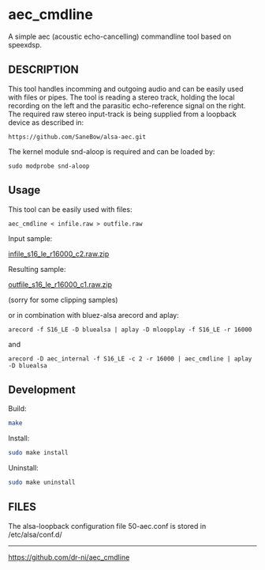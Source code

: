 # aec_cmdline
A simple aec (acoustic echo-cancelling) commandline tool based on speexdsp.

## DESCRIPTION

This tool handles incomming and outgoing audio and can be easily used with files or pipes. The tool is reading a
stereo track, holding the local recording on the left and the parasitic echo-reference signal on the right.
The required raw stereo input-track is being supplied from a loopback device as described in:

`https://github.com/SaneBow/alsa-aec.git`

The kernel module snd-aloop is required and can be loaded by:

`sudo modprobe snd-aloop`


## Usage

This tool can be easily used with files:

`aec_cmdline < infile.raw > outfile.raw`

Input sample:

[infile_s16_le_r16000_c2.raw.zip](https://github.com/Arkq/bluez-alsa/files/8037121/infile_s16_le_r16000_c2.raw.zip)

Resulting sample:

[outfile_s16_le_r16000_c1.raw.zip](https://github.com/Arkq/bluez-alsa/files/8037159/outfile_s16_le_r16000_c1.raw.zip)

(sorry for some clipping samples)

or in combination with bluez-alsa arecord and aplay:

`arecord -f S16_LE -D bluealsa | aplay -D mloopplay -f S16_LE -r 16000`

and

`arecord -D aec_internal -f S16_LE -c 2 -r 16000 | aec_cmdline | aplay -D bluealsa`


## Development

Build:
```sh
make
```

Install:
```sh
sudo make install
```

Uninstall:
```sh
sudo make uninstall
```

## FILES

The alsa-loopback configuration file 50-aec.conf is stored in /etc/alsa/conf.d/

----

https://github.com/dr-ni/aec_cmdline

